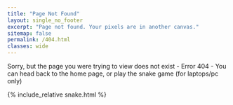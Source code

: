 ```yaml
---
title: "Page Not Found"
layout: single_no_footer
excerpt: "Page not found. Your pixels are in another canvas."
sitemap: false
permalink: /404.html
classes: wide
---
```


Sorry, but the page you were trying to view does not exist - Error 404 -
You can head back to the home page, or play the snake game (for laptops/pc only)
<div id="center-box">
  <div id="snake-game-container">
    {% include_relative snake.html %}
  </div>
</div>

